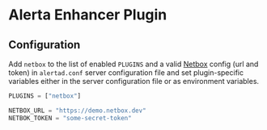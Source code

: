 # Alerta Enhancer Plugin

## Configuration

Add `netbox` to the list of enabled `PLUGINS` and a valid [Netbox](https://github.com/netbox-community/netbox) config (url and token) in `alertad.conf` server configuration file and set plugin-specific variables either in the server configuration file or as environment variables.

```python
PLUGINS = ["netbox"]

NETBOX_URL = "https://demo.netbox.dev"
NETBOK_TOKEN = "some-secret-token"
```
